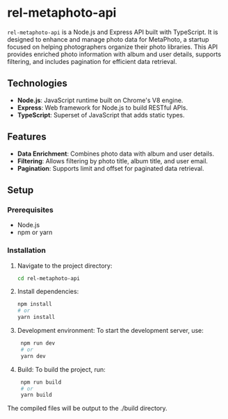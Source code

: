 # rel-metaphoto-api

`rel-metaphoto-api` is a Node.js and Express API built with TypeScript. It is designed to enhance and manage photo data for MetaPhoto, a startup focused on helping photographers organize their photo libraries. This API provides enriched photo information with album and user details, supports filtering, and includes pagination for efficient data retrieval.

## Technologies

- **Node.js**: JavaScript runtime built on Chrome's V8 engine.
- **Express**: Web framework for Node.js to build RESTful APIs.
- **TypeScript**: Superset of JavaScript that adds static types.

## Features

- **Data Enrichment**: Combines photo data with album and user details.
- **Filtering**: Allows filtering by photo title, album title, and user email.
- **Pagination**: Supports limit and offset for paginated data retrieval.

## Setup

### Prerequisites

- Node.js
- npm or yarn

### Installation

1. Navigate to the project directory:
   ```bash
   cd rel-metaphoto-api

2. Install dependencies:
   ```bash
   npm install
   # or
   yarn install
   
3. Development environment:
To start the development server, use:
   ```bash
    npm run dev
    # or
    yarn dev

4. Build:
To build the project, run:
   ```bash
    npm run build
    # or
    yarn build

The compiled files will be output to the ./build directory.

   
